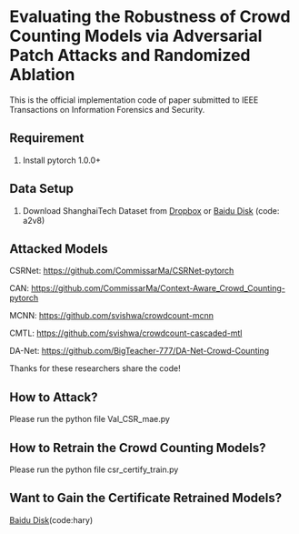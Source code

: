 # Evaluating the Robustness of Crowd Counting Models via Adversarial Patch Attacks and Randomized Ablation
This is the official implementation code of paper submitted to IEEE Transactions on Information Forensics and Security.

## Requirement
1. Install pytorch 1.0.0+


## Data Setup
1. Download ShanghaiTech Dataset from
[Dropbox](https://www.dropbox.com/s/fipgjqxl7uj8hd5/ShanghaiTech.zip?dl=0) or [Baidu Disk](https://pan.baidu.com/s/101mNo_Vz21IwDYnYTnLQpw) (code: a2v8)   

## Attacked Models
CSRNet: https://github.com/CommissarMa/CSRNet-pytorch

CAN: https://github.com/CommissarMa/Context-Aware_Crowd_Counting-pytorch

MCNN: https://github.com/svishwa/crowdcount-mcnn

CMTL: https://github.com/svishwa/crowdcount-cascaded-mtl

DA-Net: https://github.com/BigTeacher-777/DA-Net-Crowd-Counting

Thanks for these researchers share the code!


## How to Attack?
Please run the python file Val_CSR_mae.py

## How to Retrain the Crowd Counting Models?
Please run the python file csr_certify_train.py

## Want to Gain the Certificate Retrained Models?
[Baidu Disk](https://pan.baidu.com/s/1u3-HrWxa82RRcYUsznkjQw)(code:hary)
